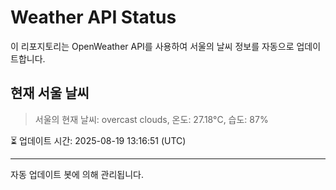 
# Weather API Status

이 리포지토리는 OpenWeather API를 사용하여 서울의 날씨 정보를 자동으로 업데이트합니다.

## 현재 서울 날씨
> 서울의 현재 날씨: overcast clouds, 온도: 27.18°C, 습도: 87%

⏳ 업데이트 시간: 2025-08-19 13:16:51 (UTC)

---
자동 업데이트 봇에 의해 관리됩니다.
